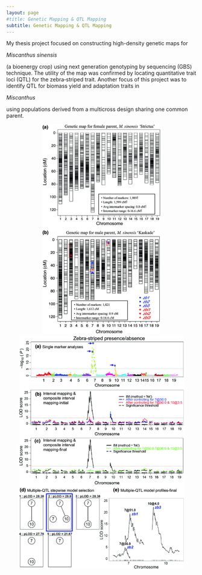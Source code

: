 ```yaml
---
layout: page
#title: Genetic Mapping & QTL Mapping
subtitle: Genetic Mapping & QTL Mapping
---
```


My thesis project focused on constructing high-density genetic maps for <p style="font-style: italic;">Miscanthus sinensis</p> (a bioenergy crop) using next generation genotyping by sequencing (GBS) technique. The utility of the map was confirmed by locating quantitative trait loci (QTL) for the zebra‐striped trait. Another focus of this project was to identify QTL for biomass yield and adaptation traits in <p style="font-style: italic;">Miscanthus</p> using populations derived from a multicross design sharing one common parent. 

<center>
<img src="img/geneticmap.jpg" width="312" height="558">
</center>


<center>
<img src="img/zebraQTL.jpg" width="437" height="618">
</center>

